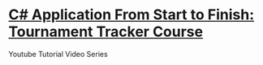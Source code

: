 # [C# Application From Start to Finish: Tournament Tracker Course](https://www.youtube.com/playlist?list=PLLWMQd6PeGY3t63w-8MMIjIyYS7MsFcCi)

Youtube Tutorial Video Series
